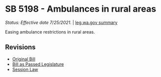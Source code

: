# SB 5198 - Ambulances in rural areas
*Status: Effective date 7/25/2021.* | [leg.wa.gov summary](https://app.leg.wa.gov/billsummary?BillNumber=5198&Year=2021)

Easing ambulance restrictions in rural areas.

## Revisions
* [Original Bill](1/)
* [Bill as Passed Legislature](1/)
* [Session Law](1/)
